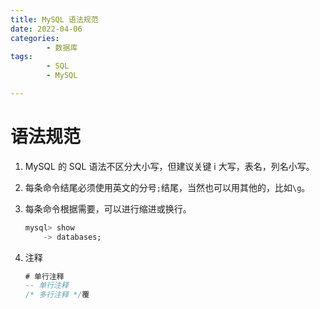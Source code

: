```yaml
---
title: MySQL 语法规范
date: 2022-04-06
categories:
        - 数据库
tags:
        - SQL
        - MySQL

---
```


# 语法规范

1. MySQL 的 SQL 语法不区分大小写，但建议关键 i 大写，表名，列名小写。

2. 每条命令结尾必须使用英文的分号`;`结尾，当然也可以用其他的，比如`\g`。

3. 每条命令根据需要，可以进行缩进或换行。

      ```sql
      mysql> show
          -> databases;
      ```

4. 注释

      ```sql
      # 单行注释
      -- 单行注释
      /* 多行注释 */覆
      ```

